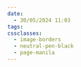```yaml
---
date:
  - 30/05/2024 11:03
tags: 
cssclasses:
  - image-borders
  - neutral-pen-black
  - page-manila
---
```

# 